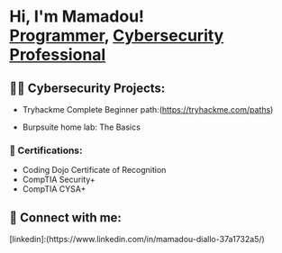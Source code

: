 <h1>Hi, I'm Mamadou! <br/><a href="https://github.com/joshmadakor1">Programmer</a>, <a href="https://www.linkedin.com/in/joshmadakor/">Cybersecurity Professional</a>

<h2>👨‍💻 Cybersecurity Projects:</h2>


- Tryhackme Complete Beginner path:(https://tryhackme.com/paths)

- Burpsuite home lab: The Basics


<h3>📄 Certifications:</h3>

- Coding Dojo Certificate of Recognition
- CompTIA Security+
- CompTIA CYSA+

<h2> 🤳 Connect with me:</h2>
[linkedin]:(https://www.linkedin.com/in/mamadou-diallo-37a1732a5/)<!--
**joshmadakor1/joshmadakor1** is a ✨ _special_ ✨ repository because its `README.md` (this file) appears on your GitHub profile.

Here are some ideas to get you started:

- 🔭 I’m currently working on ...
- 🌱 I’m currently learning ...
- 👯 I’m looking to collaborate on ...
- 🤔 I’m looking for help with ...
- 💬 Ask me about ...
- 📫 How to reach me: ...
- 😄 Pronouns: ...
- ⚡ Fun fact: ...
-->
